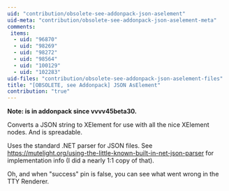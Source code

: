 ```yaml
---
uid: "contribution/obsolete-see-addonpack-json-aselement"
uid-meta: "contribution/obsolete-see-addonpack-json-aselement-meta"
comments: 
 items: 
  - uid: "96870"
  - uid: "98269"
  - uid: "98272"
  - uid: "98564"
  - uid: "100129"
  - uid: "102283"
uid-files: "contribution/obsolete-see-addonpack-json-aselement-files"
title: "[OBSOLETE, see Addonpack] JSON AsElement"
contribution: "true"
---
```


**Note: is in addonpack since vvvv45beta30.**

Converts a JSON string to XElement for use with all the nice XElement nodes. And is spreadable.

Uses the standard .NET parser for JSON files. See <https://mutelight.org/using-the-little-known-built-in-net-json-parser> for implementation info (I did a nearly 1:1 copy of that).

Oh, and when "success" pin is false, you can see what went wrong in the TTY Renderer.